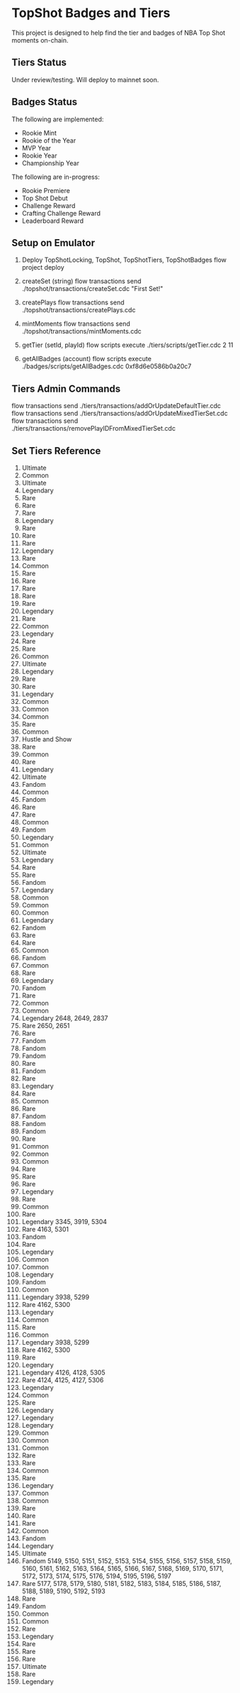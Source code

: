 # TopShot Badges and Tiers

This project is designed to help find the tier and badges of NBA Top Shot moments on-chain. 

## Tiers Status

Under review/testing. Will deploy to mainnet soon.

## Badges Status
The following are implemented:
- Rookie Mint
- Rookie of the Year
- MVP Year
- Rookie Year
- Championship Year

The following are in-progress:
- Rookie Premiere
- Top Shot Debut
- Challenge Reward
- Crafting Challenge Reward
- Leaderboard Reward

## Setup on Emulator

1. Deploy TopShotLocking, TopShot, TopShotTiers, TopShotBadges
flow project deploy

2. createSet (string)
flow transactions send ./topshot/transactions/createSet.cdc "First Set!"

3. createPlays
flow transactions send ./topshot/transactions/createPlays.cdc

4. mintMoments
flow transactions send ./topshot/transactions/mintMoments.cdc

5. getTier (setId, playId)
flow scripts execute ./tiers/scripts/getTier.cdc 2 11

6. getAllBadges (account)
flow scripts execute ./badges/scripts/getAllBadges.cdc 0xf8d6e0586b0a20c7

## Tiers Admin Commands

flow transactions send ./tiers/transactions/addOrUpdateDefaultTier.cdc
flow transactions send ./tiers/transactions/addOrUpdateMixedTierSet.cdc
flow transactions send ./tiers/transactions/removePlayIDFromMixedTierSet.cdc


## Set Tiers Reference

1. Ultimate
2. Common
3. Ultimate
4. Legendary
5. Rare
6. Rare
7. Rare
8. Legendary
9. Rare
10. Rare
11. Rare
12. Legendary
13. Rare
14. Common
15. Rare
16. Rare
17. Rare
18. Rare
19. Rare
20. Legendary
21. Rare
22. Common
23. Legendary
24. Rare
25. Rare
26. Common
27. Ultimate
28. Legendary
29. Rare
30. Rare
31. Legendary
32. Common
33. Common
34. Common
35. Rare
36. Common
37. Hustle and Show
38. Rare
39. Common
40. Rare
41. Legendary
42. Ultimate
43. Fandom
44. Common
45. Fandom
46. Rare
47. Rare
48. Common
49. Fandom
50. Legendary
51. Common
52. Ultimate
53. Legendary
54. Rare
55. Rare
56. Fandom
57. Legendary
58. Common
59. Common
60. Common
61. Legendary
62. Fandom
63. Rare
64. Rare
65. Common
66. Fandom
67. Common
68. Rare
69. Legendary
70. Fandom
71. Rare
72. Common
73. Common
74. Legendary 2648, 2649, 2837
74. Rare 2650, 2651
75. Rare
76. Fandom
77. Fandom
78. Fandom
79. Rare
80. Fandom
81. Rare
82. Legendary
83. Rare
84. Common
85. Rare
86. Fandom
87. Fandom
88. Fandom
89. Rare
90. Common
91. Common
92. Common
93. Rare
94. Rare
95. Rare
96. Legendary
97. Rare
98. Common
99. Rare
100. Legendary 3345, 3919, 5304 
100. Rare 4163, 5301
101. Fandom
102. Rare
103. Legendary
104. Common
105. Common
106. Legendary
107. Fandom
108. Common
109. Legendary 3938, 5299 
109. Rare 4162, 5300
110. Legendary
111. Common
112. Rare
113. Common
114. Legendary 3938, 5299
114. Rare 4162, 5300
115. Rare
116. Legendary
117. Legendary 4126, 4128, 5305
117. Rare 4124, 4125, 4127, 5306
118. Legendary
119. Common
120. Rare
121. Legendary
122. Legendary
123. Legendary
124. Common
125. Common
126. Common
127. Rare
128. Rare
129. Common
130. Rare
131. Legendary
132. Common
133. Common
134. Rare
135. Rare
136. Rare
137. Common
138. Fandom
139. Legendary
140. Ultimate
141. Fandom 5149, 5150, 5151, 5152, 5153, 5154, 5155, 5156, 5157, 5158, 5159, 5160, 5161, 5162, 5163, 5164, 5165, 5166, 5167, 5168, 5169, 5170, 5171, 5172, 5173, 5174, 5175, 5176, 5194, 5195, 5196, 5197
141. Rare 5177, 5178, 5179, 5180, 5181, 5182, 5183, 5184, 5185, 5186, 5187, 5188, 5189, 5190, 5192, 5193
142. Rare
143. Fandom
144. Common
145. Common
146. Rare
147. Legendary
148. Rare
149. Rare
150. Rare
151. Ultimate
152. Rare
153. Legendary




